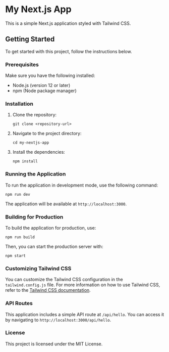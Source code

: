 # My Next.js App

This is a simple Next.js application styled with Tailwind CSS.

## Getting Started

To get started with this project, follow the instructions below.

### Prerequisites

Make sure you have the following installed:

- Node.js (version 12 or later)
- npm (Node package manager)

### Installation

1. Clone the repository:

   ```
   git clone <repository-url>
   ```

2. Navigate to the project directory:

   ```
   cd my-nextjs-app
   ```

3. Install the dependencies:

   ```
   npm install
   ```

### Running the Application

To run the application in development mode, use the following command:

```
npm run dev
```

The application will be available at `http://localhost:3000`.

### Building for Production

To build the application for production, use:

```
npm run build
```

Then, you can start the production server with:

```
npm start
```

### Customizing Tailwind CSS

You can customize the Tailwind CSS configuration in the `tailwind.config.js` file. For more information on how to use Tailwind CSS, refer to the [Tailwind CSS documentation](https://tailwindcss.com/docs).

### API Routes

This application includes a simple API route at `/api/hello`. You can access it by navigating to `http://localhost:3000/api/hello`.

### License

This project is licensed under the MIT License.